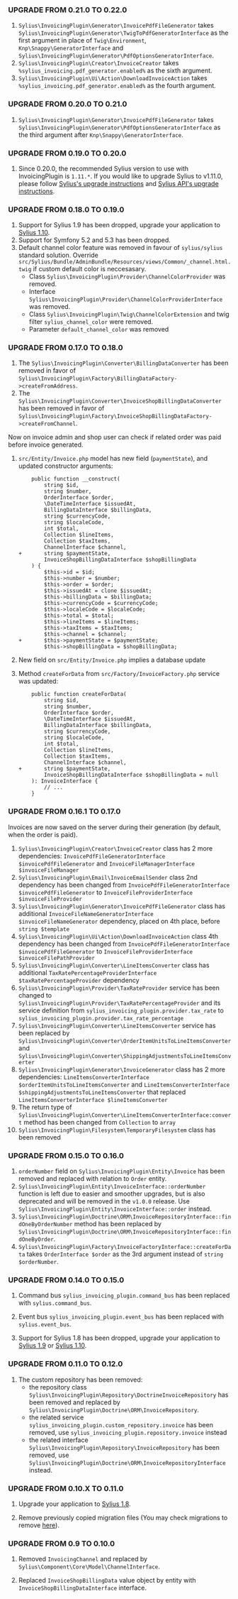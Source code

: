 ### UPGRADE FROM 0.21.0 TO 0.22.0

1. `Sylius\InvoicingPlugin\Generator\InvoicePdfFileGenerator` takes `Sylius\InvoicingPlugin\Generator\TwigToPdfGeneratorInterface` as the first argument in place of `Twig\Environment`, `Knp\Snappy\GeneratorInterface` and `Sylius\InvoicingPlugin\Generator\PdfOptionsGeneratorInterface`.
2. `Sylius\InvoicingPlugin\Creator\InvoiceCreator` takes `%sylius_invoicing.pdf_generator.enabled%` as the sixth argument.
3. `Sylius\InvoicingPlugin\Ui\Action\DownloadInvoiceAction` takes `%sylius_invoicing.pdf_generator.enabled%` as the fourth argument.

### UPGRADE FROM 0.20.0 TO 0.21.0

1. `Sylius\InvoicingPlugin\Generator\InvoicePdfFileGenerator` takes `Sylius\InvoicingPlugin\Generator\PdfOptionsGeneratorInterface` as the third argument after `Knp\Snappy\GeneratorInterface`.

### UPGRADE FROM 0.19.0 TO 0.20.0

1. Since 0.20.0, the recommended Sylius version to use with InvoicingPlugin is `1.11.*`. If you would like to upgrade Sylius to v1.11.0,
   please follow [Sylius's upgrade instructions](https://github.com/Sylius/Sylius/blob/master/UPGRADE-1.11.md)
   and [Sylius API's upgrade instructions](https://github.com/Sylius/Sylius/blob/master/UPGRADE-API-1.11.md).

### UPGRADE FROM 0.18.0 TO 0.19.0

1. Support for Sylius 1.9 has been dropped, upgrade your application to [Sylius 1.10](https://github.com/Sylius/Sylius/blob/master/UPGRADE-1.10.md).
2. Support for Symfony 5.2 and 5.3 has been dropped.
3. Default channel color feature was removed in favour of `sylius/sylius` standard solution.
Override `src/Sylius/Bundle/AdminBundle/Resources/views/Common/_channel.html.twig` if custom default color is neccesasary.
    - Class `Sylius\InvoicingPlugin\Provider\ChannelColorProvider` was removed.
    - Interface `Sylius\InvoicingPlugin\Provider\ChannelColorProviderInterface` was removed.
    - Class `Sylius\InvoicingPlugin\Twig\ChannelColorExtension` and twig filter `sylius_channel_color` were removed.
    - Parameter `default_channel_color` was removed

### UPGRADE FROM 0.17.0 TO 0.18.0

1. The `Sylius\InvoicingPlugin\Converter\BillingDataConverter` has been removed in favor of `Sylius\InvoicingPlugin\Factory\BillingDataFactory->createFromAddress`.
2. The `Sylius\InvoicingPlugin\Converter\InvoiceShopBillingDataConverter` has been removed in favor of `Sylius\InvoicingPlugin\Factory\InvoiceShopBillingDataFactory->createFromChannel`.

Now on invoice admin and shop user can check if related order was paid before invoice generated.

1. `src/Entity/Invoice.php` model has new field (`paymentState`), and updated constructor arguments:

    ```dif
        public function __construct(
            string $id,
            string $number,
            OrderInterface $order,
            \DateTimeInterface $issuedAt,
            BillingDataInterface $billingData,
            string $currencyCode,
            string $localeCode,
            int $total,
            Collection $lineItems,
            Collection $taxItems,
            ChannelInterface $channel,
    +       string $paymentState,
            InvoiceShopBillingDataInterface $shopBillingData
        ) {
            $this->id = $id;
            $this->number = $number;
            $this->order = $order;
            $this->issuedAt = clone $issuedAt;
            $this->billingData = $billingData;
            $this->currencyCode = $currencyCode;
            $this->localeCode = $localeCode;
            $this->total = $total;
            $this->lineItems = $lineItems;
            $this->taxItems = $taxItems;
            $this->channel = $channel;
    +       $this->paymentState = $paymentState;
            $this->shopBillingData = $shopBillingData;
   ```

2. New field on `src/Entity/Invoice.php` implies a database update

3. Method `createForData` from `src/Factory/InvoiceFactory.php` service was updated:

    ```dif
        public function createForData(
            string $id,
            string $number,
            OrderInterface $order,
            \DateTimeInterface $issuedAt,
            BillingDataInterface $billingData,
            string $currencyCode,
            string $localeCode,
            int $total,
            Collection $lineItems,
            Collection $taxItems,
            ChannelInterface $channel,
    +       string $paymentState,
            InvoiceShopBillingDataInterface $shopBillingData = null
        ): InvoiceInterface {
            // ...
        }
    ```

### UPGRADE FROM 0.16.1 TO 0.17.0

Invoices are now saved on the server during their generation (by default, when the order is paid).

1. `Sylius\InvoicingPlugin\Creator\InvoiceCreator` class has 2 more dependencies: `InvoicePdfFileGeneratorInterface $invoicePdfFileGenerator`
    and `InvoiceFileManagerInterface $invoiceFileManager`
2. `Sylius\InvoicingPlugin\Email\InvoiceEmailSender` class 2nd dependency has been changed from `InvoicePdfFileGeneratorInterface $invoicePdfFileGenerator`
    to `InvoiceFileProviderInterface $invoiceFileProvider`
3. `Sylius\InvoicingPlugin\Generator\InvoicePdfFileGenerator` class has additional `InvoiceFileNameGeneratorInterface $invoiceFileNameGenerator`
    dependency, placed on 4th place, before `string $template`
4. `Sylius\InvoicingPlugin\Ui\Action\DownloadInvoiceAction` class 4th dependency has been changed from `InvoicePdfFileGeneratorInterface $invoicePdfFileGenerator`
    to `InvoiceFileProviderInterface $invoiceFilePathProvider`
5. `Sylius\InvoicingPlugin\Converter\LineItemsConverter` class has additional `TaxRatePercentageProviderInterface $taxRatePercentageProvider`
   dependency
6. `Sylius\InvoicingPlugin\Provider\TaxRateProvider` service has been changed to `Sylius\InvoicingPlugin\Provider\TaxRatePercentageProvider`
   and its service definition from `sylius_invoicing_plugin.provider.tax_rate` to `sylius_invoicing_plugin.provider.tax_rate_percentage`
7. `Sylius\InvoicingPlugin\Converter\LineItemsConverter` service has been replaced by `Sylius\InvoicingPlugin\Converter\OrderItemUnitsToLineItemsConverter`
   and `Sylius\InvoicingPlugin\Converter\ShippingAdjustmentsToLineItemsConverter`
8. `Sylius\InvoicingPlugin\Generator\InvoiceGenerator` class has 2 more dependencies: `LineItemsConverterInterface $orderItemUnitsToLineItemsConverter`
   and `LineItemsConverterInterface $shippingAdjustmentsToLineItemsConverter` that replaced `LineItemsConverterInterface $lineItemsConverter`
9. The return type of `Sylius\InvoicingPlugin\Converter\LineItemsConverterInterface:convert` method has been changed
   from `Collection` to `array`
10. `Sylius\InvoicingPlugin\Filesystem\TemporaryFilesystem` class has been removed

### UPGRADE FROM 0.15.0 TO 0.16.0

1. `orderNumber` field on `Sylius\InvoicingPlugin\Entity\Invoice` has been removed and replaced with relation to `Order` entity.
2. `Sylius\InvoicingPlugin\Entity\InvoiceInterface::orderNumber` function is left due to easier and smoother upgrades,
   but is also deprecated and will be removed in the `v1.0.0` release. Use `Sylius\InvoicingPlugin\Entity\InvoiceInterface::order` instead.
3. `Sylius\InvoicingPlugin\Doctrine\ORM\InvoiceRepositoryInterface::findOneByOrderNumber` method has been replaced by
   `Sylius\InvoicingPlugin\Doctrine\ORM\InvoiceRepositoryInterface::findOneByOrder`.
4. `Sylius\InvoicingPlugin\Factory\InvoiceFactoryInterface::createForData` takes `OrderInterface $order` as the 3rd argument instead
    of `string $orderNumber`.

### UPGRADE FROM 0.14.0 TO 0.15.0

1. Command bus `sylius_invoicing_plugin.command_bus` has been replaced with `sylius.command_bus`.

2. Event bus `sylius_invoicing_plugin.event_bus` has been replaced with `sylius.event_bus`.

3. Support for Sylius 1.8 has been dropped, upgrade your application to [Sylius 1.9](https://github.com/Sylius/Sylius/blob/master/UPGRADE-1.9.md)
or [Sylius 1.10](https://github.com/Sylius/Sylius/blob/master/UPGRADE-1.10.md).

### UPGRADE FROM 0.11.0 TO 0.12.0

1. The custom repository has been removed:
    - the repository class `Sylius\InvoicingPlugin\Repository\DoctrineInvoiceRepository` has been removed
    and replaced by `Sylius\InvoicingPlugin\Doctrine\ORM\InvoiceRepository`.
    - the related service `sylius_invoicing_plugin.custom_repository.invoice` has been removed,
     use `sylius_invoicing_plugin.repository.invoice` instead
    - the related interface `Sylius\InvoicingPlugin\Repository\InvoiceRepository` has been removed,
    use `Sylius\InvoicingPlugin\Doctrine\ORM\InvoiceRepositoryInterface` instead.

### UPGRADE FROM 0.10.X TO 0.11.0

1. Upgrade your application to [Sylius 1.8](https://github.com/Sylius/Sylius/blob/master/UPGRADE-1.8.md).

2. Remove previously copied migration files (You may check migrations to remove [here](https://github.com/Sylius/InvoicingPlugin/pull/184)).

### UPGRADE FROM 0.9 TO 0.10.0

1. Removed `InvoicingChannel` and replaced by `Sylius\Component\Core\Model\ChannelInterface`.

2. Replaced  `InvoiceShopBillingData` value object by entity with `InvoiceShopBillingDataInterface` interface.
